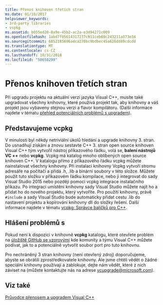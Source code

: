 ```yaml
---
title: Přenos knihoven třetích stran
ms.date: 01/10/2017
helpviewer_keywords:
- 3rd-party libraries
- vspkg
ms.assetid: b055ed20-8a9e-45b2-ac2a-e3d94271c009
ms.openlocfilehash: 1abd7f05614317237c911ceb69c243211a373e34
ms.sourcegitcommit: 6052185696adca270bc9bdbec45a626dd89cdcdd
ms.translationtype: MT
ms.contentlocale: cs-CZ
ms.lasthandoff: 10/31/2018
ms.locfileid: "50658299"
---
```

# <a name="porting-third-party-libraries"></a>Přenos knihoven třetích stran

Při upgradu projektu na aktuální verzi jazyka Visual C++, musíte také upgradovat všechny knihovny, které používá projekt tak, aby knihovny a váš projekt jsou vybaveny stejnou verzi a flavor kompilátoru. (Další informace najdete v tématu [přehled potenciálních problémů s upgradem](overview-of-potential-upgrade-issues-visual-cpp.md)).

## <a name="introducing-vcpkg"></a>Představujeme vcpkg

V minulosti byl někdy netriviální úkolů hledání a upgrade knihovny 3. stran. Do usnadňují získání a znovu sestavte C++ 3. stran open source knihoven Visual C++ tým vytvořil nástroj příkazového řádku, volá se, **balení nástrojů VC ++** nebo **vcpkg**. Vcpkg má katalog mnoho oblíbených open source knihoven C++. V katalogu přímo z příkazového řádku vcpkg můžete nainstalovat všechny knihovny. Při instalaci knihovny Vcpkg vytvoří stromu adresáře na počítači a přidá .h, .lib a binární soubory v této složce. Můžete použít tuto složku v příkazovém řádku kompilace, nebo ji integrovat do sady Visual Studio 2015 nebo později pomocí vcpkg integrace instalačního příkazu. Po integraci umístění knihovny sady Visual Studio můžete najít ho a přidat ho do nového projektu, který vytvoříte. Pro použití knihovny, právě `#include` a sady Visual Studio bude automaticky přidat cestu .lib do nastavení projektu a kopírování knihovny dll do složky řešení. Další informace najdete v tématu [vcpkg: Správce balíčků pro C++](../vcpkg.md).

## <a name="reporting-issues"></a>Hlášení problémů s

Pokud není k dispozici v knihovně **vcpkg** katalogu, které otevřete problém na [úložiště GitHub se vzorovými](https://github.com/Microsoft/vcpkg/issues) kde komunity a týmu Visual C++ můžete podívat, jak to a potenciálně vytvořit soubor port pro tuto knihovnu.

Pro nechráněný 3 stran knihovny (není otevřený zdroj) doporučujeme, abyste se obrátili zprostředkovatele knihovny. Ale jsme chtěli vědět o žádné speciální knihovny používají a zablokuje, dejte nám vědět, které z nich záviset na (můžete kontaktujte nás na adrese vcupgrade@microsoft.com).

## <a name="see-also"></a>Viz také

[Průvodce přenosem a upgradem Visual C++](visual-cpp-porting-and-upgrading-guide.md)